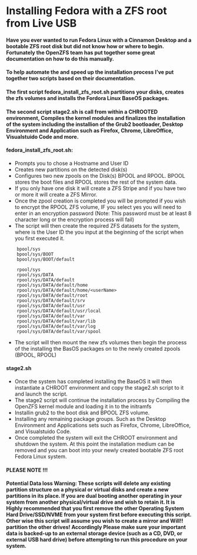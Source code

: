 # Installing Fedora with a ZFS root from Live USB

#### Have you ever wanted to run Fedora Linux with a Cinnamon Desktop and a bootable ZFS root disk but did not know how or where to begin. Fortunately the OpenZFS team has put together some great documentation on how to do this manually.

#### To help automate the and speed up the installation process I’ve put together two scripts based on their documentation.

#### The first script fedora_install_zfs_root.sh partitions your disks, creates the zfs volumes and installs the Fordora Linux BaseOS packages.

#### The second script stage2.sh is call from within a CHROOTED environment, Compiles the kernel modules and finalizes the installation of the system including the installion of the Grub2 bootloader, Desktop Environment and Application such as Firefox, Chrome, LibreOffice, Visualstuido Code and more.

#### fedora_install_zfs_root.sh: 
- Prompts you to chose a Hostname and User ID
- Creates new partitions on the detected disk(s) 
- Configures two new zpools on the Disk(s) BPOOL and RPOOL. BPOOL stores the boot files and RPOOL stores the rest of the system data.
- If you only have one disk it will create a ZFS Stripe and if you have two or more it will create a ZFS Mirror.
- Once the zpool creation is completed you will be prompted if you wish to encrypt the RPOOL ZFS volume, IF you select yes you will need to enter in an encryption password (Note: This password must be at least 8 character long or the encryption process will fail)
- The script will then create the required ZFS datasets for the system, where <userName>  is the User ID the you input at the beginning of the script when you first executed it.
```	
	bpool/sys
	bpool/sys/BOOT
	bpool/sys/BOOT/default
	
	rpool/sys
	rpool/sys/DATA
	rpool/sys/DATA/default
	rpool/sys/DATA/default/home
	rpool/sys/DATA/default/home/<userName> 
	rpool/sys/DATA/default/root
	rpool/sys/DATA/default/srv
	rpool/sys/DATA/default/usr 
	rpool/sys/DATA/default/usr/local
	rpool/sys/DATA/default/var
	rpool/sys/DATA/default/var/lib
	rpool/sys/DATA/default/var/log
	rpool/sys/DATA/default/var/spool  
```
- The script will then mount the new zfs volumes then begin the process of the installing the BasOS packages on to the newly created zpools (BPOOL, RPOOL)

#### stage2.sh
- Once the system has completed installing the BaseOS it will then instantiate a CHROOT environment and copy the stage2.sh script to it and launch the script.
- The stage2 script will continue the installation process by Compiling the OpenZFS kernel module and loading it in to the initramfs
- Installin grub2 to the boot disk and BPOOL ZFS volume. 
- Installing any remaining package groups. Such as the Desktop Environment and Applications sets such as Firefox, Chrome, LibreOffice, and Visualstuido Code.
- Once completed the system will exit the CHROOT environment and shutdown the system. At this point the installation medium can be removed and you can boot into your newly created bootable ZFS root Fedora Linux system.

#### PLEASE NOTE !!!

#### Potential Data loss Warning: These scripts will delete any existing partition structure on a physical or virtual disks and create a new partitions in its place. If you are dual booting another operating in your system from another physical/virtual drive and wish to retain it. It is Highly recommended that you first remove the other Operating System Hard Drive/SSD/NVME from your system first before executing this script. Other wise this script will assume you wish to create a mirror and Will!! partition the other drives! Accordingly Please make sure your important data is backed-up to an external storage device (such as a CD, DVD, or external USB hard drive) before attempting to run this procedure on your system.


